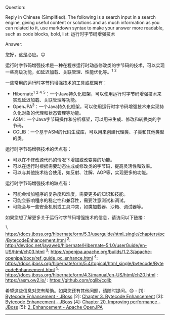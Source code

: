 Question:

Reply in Chinese (Simplified).
The following is a search input in a search engine, giving useful content or solutions and as much information as you can related to it, use markdown syntax to make your answer more readable, such as code blocks, bold, list:
运行时字节码增强技术

Answer:

您好，这是必应。😊

运行时字节码增强技术是一种在程序运行时动态修改类的字节码的技术，可以实现一些高级功能，如延迟加载、关联管理、性能优化等。<sup>1</sup> <sup>2</sup>

一些常用的运行时字节码增强技术的工具或框架有：

- Hibernate<sup>1</sup> <sup>2</sup> <sup>4</sup> <sup>5</sup>：一个Java持久化框架，可以使用运行时字节码增强技术来实现延迟加载、关联管理等功能。
- OpenJPA<sup>3</sup>：一个Java持久化框架，可以使用运行时字节码增强技术来实现持久化对象的代理和状态管理等功能。
- ASM：一个Java字节码操作和分析框架，可以用来生成、修改和转换类的字节码。
- CGLIB：一个基于ASM的代码生成库，可以用来创建代理类、子类和其他类型的类。

运行时字节码增强技术的优点有：

- 可以在不修改源代码的情况下增加或改变类的功能。
- 可以在运行时根据需要动态生成或修改类的字节码，提高灵活性和效率。
- 可以与其他技术结合使用，如反射、注解、AOP等，实现更多的功能。

运行时字节码增强技术的缺点有：

- 可能会增加程序的复杂度和难度，需要更多的知识和技能。
- 可能会影响程序的稳定性和兼容性，需要注意测试和调试。
- 可能会与一些安全机制或工具冲突，如类加载器、沙箱、调试器等。

如果您想了解更多关于运行时字节码增强技术的信息，请访问以下链接：

<sup>1</sup>: https://docs.jboss.org/hibernate/orm/5.3/userguide/html_single/chapters/pc/BytecodeEnhancement.html
<sup>2</sup>: http://devdoc.net/javaweb/hibernate/Hibernate-5.1.0/userGuide/en-US/html/ch03.html
<sup>3</sup>: https://openjpa.apache.org/builds/1.2.3/apache-openjpa/docs/ref_guide_pc_enhance.html
<sup>4</sup>: https://docs.jboss.org/hibernate/orm/5.4/topical/html_single/bytecode/BytecodeEnhancement.html
<sup>5</sup>: https://docs.jboss.org/hibernate/orm/4.3/manual/en-US/html/ch20.html
: https://asm.ow2.io/
: https://github.com/cglib/cglib

希望这些信息对您有帮助。如果您还有其他问题，请随时提问。😊
\-
\[1]: [Bytecode Enhancement - JBoss](https://docs.jboss.org/hibernate/orm/5.3/userguide/html_single/chapters/pc/BytecodeEnhancement.html)
\[2]: [Chapter 3. Bytecode Enhancement](http://devdoc.net/javaweb/hibernate/Hibernate-5.1.0/userGuide/en-US/html/ch03.html)
\[3]: [Bytecode Enhancement - JBoss](https://docs.jboss.org/hibernate/orm/5.4/topical/html_single/bytecode/BytecodeEnhancement.html)
\[4]: [Chapter 20. Improving performance - JBoss](https://docs.jboss.org/hibernate/orm/4.3/manual/en-US/html/ch20.html)
\[5]: [2. Enhancement - Apache OpenJPA](https://openjpa.apache.org/builds/1.2.3/apache-openjpa/docs/ref_guide_pc_enhance.html)

<hr/>

